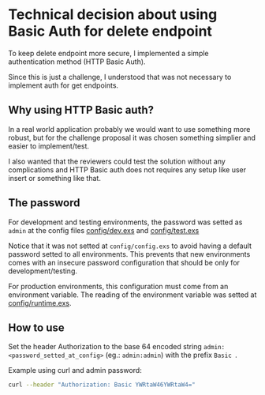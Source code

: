 # Technical decision about using Basic Auth for delete endpoint

To keep delete endpoint more secure, I implemented a simple authentication method (HTTP Basic Auth).

Since this is just a challenge, I understood that was not necessary to implement auth for get endpoints.

## Why using HTTP Basic auth?

In a real world application probably we would want to use something more robust, but for the challenge proposal it was chosen something simplier and easier to implement/test.

I also wanted that the reviewers could test the solution without any complications and HTTP Basic auth does not requires any setup like user insert or something like that.

## The password

For development and testing environments, the password was setted as `admin` at the config files [config/dev.exs](https://github.com/williamweckl/star_wars_api/blob/main/config/dev.exs#L28) and [config/test.exs](https://github.com/williamweckl/star_wars_api/blob/main/config/test.exs#L25)

Notice that it was not setted at `config/config.exs` to avoid having a default password setted to all environments. This prevents that new environments comes with an insecure password configuration that should be only for development/testing.

For production environments, this configuration must come from an environment variable. The reading of the environment variable was setted at [config/runtime.exs](https://github.com/williamweckl/star_wars_api/blob/main/config/runtime.exs#L51).

## How to use

Set the header Authorization to the base 64 encoded string `admin:<password_setted_at_config>` (eg.: `admin:admin`) with the prefix `Basic `.

Example using curl and admin password:

```bash
curl --header "Authorization: Basic YWRtaW46YWRtaW4="
```
